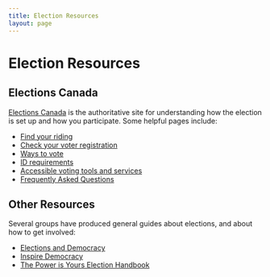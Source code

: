 ```yaml
---
title: Election Resources
layout: page
---
```


# Election Resources

## Elections Canada

[Elections Canada](https://www.elections.ca/home.aspx) is the authoritative site for
understanding how the election is set up and how you participate. Some helpful
pages include:

- [Find your riding](https://www.elections.ca/Scripts/vis/FindED?L=e&QID=-1&PAGEID=20)
- [Check your voter registration](https://www.elections.ca/content2.aspx?section=reg&document=index&lang=e)
- [Ways to vote](https://www.elections.ca/content2.aspx?section=vote&document=index&lang=e)
- [ID requirements](https://www.elections.ca/content2.aspx?section=id&document=index&lang=e)
- [Accessible voting tools and services](https://www.elections.ca/content2.aspx?section=acc&document=index&lang=e)
- [Frequently Asked Questions](https://www.elections.ca/content2.aspx?section=faq&document=index&lang=e)

## Other Resources

Several groups have produced general guides about elections, and about
how to get involved:

- [Elections and Democracy](https://electionsanddemocracy.ca/)
- [Inspire Democracy](http://inspirerlademocratie-inspiredemocracy.ca/index-eng.asp)
- [The Power is Yours Election Handbook](https://www.engagedemocracy.ca/introduction)

